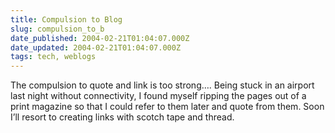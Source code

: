 ```yaml
---
title: Compulsion to Blog
slug: compulsion_to_b
date_published: 2004-02-21T01:04:07.000Z
date_updated: 2004-02-21T01:04:07.000Z
tags: tech, weblogs
---
```


The compulsion to quote and link is too strong…. Being stuck in an airport last night without connectivity, I found myself ripping the pages out of a print magazine so that I could refer to them later and quote from them. Soon I’ll resort to creating links with scotch tape and thread.
